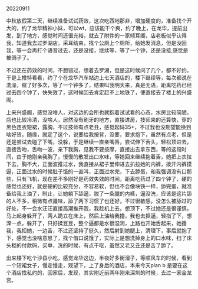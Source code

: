 20220911

中秋放假第二天，继续准备试试药效，这次吃西地那非，增加硬度的，准备找个开大的，约了龙华精神小妹，可以wt，应该能干个爽，约了晚上，在龙华，提前出发，到了地方，感觉时间还很充裕，就去了附件的一家倾耳阁，店老板似乎认得我，知道我去过罗湖店，采耳结束，找个公厕上个厕所，给她发消息，但是没回我，等一会再打个语音过去，还是没接，继续等，等了一个钟，还是没接,感觉是被鸽子了。

不过还在药效的时间，不想错过，想着去罗湖，但是这时候问了几个，都不好约，于是上推特看看，约了个在龙华汽车站边上七天酒店的，楼下继续等，每次都说在洗澡，催了好多次，等了一个钟多了，结果叫我明天来，真是无语，距离吃药已经过去四个钟了，快失效了，这时候回去肯定赶不上地铁了，便直接去了楼上的兴盛阁。

上来兴盛阁，感觉没啥人，对这边的会所也就抱着试试看的心态，水房比较简陋，店也比较冷清，没啥人，居然没有刷牙的地方，直接进房，技师来的还算快，穿的黑色连衣短裙，露胸，不过技师有点老丑，感觉起码35+，不过我也没期望能换到啥好货，随缘，就定了这个，说要给我按背，没要，要求抱下，虽然有点老，但是还是尝试去碰了下嘴，没躲，于是继续一直亲嘴唇，尝试伸下舌头，轻松顶进去，直接舌吻，舌吻一波，亲下我胸，见我不要按摩，直接出去拿东西，等的这段时间，由于她刚亲我胸了，慢慢的散发出口水味，等她回来继续抱着舌，她把上衣拉下去，胸不大，正面波推过水，我直接从裙子里伸进去扒拉她的内裤，拨开内裤摸逼，正面过水的时候肚子饿的一直叫，正面过水完，下去舔蛋，和我强调没有口那些，只有飞机，现在差不多刚好是药效失效的时间，距离吃药过了四个钟了，硬的感觉也还好，就是硬的比较充分，不容易软，但也不会像块铁一样，舔完蛋，就准备给我上油了，制止，让她躺下舔逼，脱了一条腿的内裤，逼没洗，应该是这片舔的人不多，稍微有点骚味，舔了两下习惯了也还好，不过很敏感，没怎么被舔过的好处，不一会水汪汪直接高潮推开我，我趁机上去，想顶下，不过她还是很谨慎，马上起身躲开了，两人跪立在床上，然后上油给我撸，我也去抠逼，轻指了下，想深一点，躲开了，只好揉豆豆，整个逼都是水很湿润，上路也开始舌起来，她撸我，我扣她，一边舌，不过还坚持了挺久，然后射到她腿上，清理下，事后就抱了下，感觉也没啥意思了，找个借口说饿了，实际上是想洗掉身上的口水味，扫了床头柜的付款码，买单，洗的时候，有点干呕，虽然又老又丑还是舌了舔了。

出来楼下吃个沙县小吃，感觉龙华这边，半夜好多街溜子，等顺风车的时候，看到一个短裙女子，慢走慢走，观望下，上了身后的酒店，本来今天plan b 是要在这个酒店找私约的，回家后，发现，其实附近前两年刚来深圳的时候，去过一家金龙宫。

